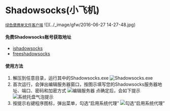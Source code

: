 # Shadowsocks(小飞机)

[`绿色便携单文件客户端`](https://github.com/shadowsocks/shadowsocks-windows/releases)
![](../_image/gfw/2016-06-27 14-27-48.jpg)

#### 免费Shadowsocks账号获取地址
- [ishadowsocks](http://www.ishadowsocks.net/)
- [freeshadowsocks](http://freeshadowsocks.cf/)

#### 使用方法
1. 解压到任意目录，运行其中的Shadowsocks.exe
    ![Shadowsocks.exe](http://www.ishadowsocks.net/img/tutorials/windows_shadowsocks_01.png)
2. 首次运行，会弹出编辑服务器窗口，按图示填写您的Shadowsocks服务器地址、端口、密码和加密方式
    ![编辑服务器](http://www.ishadowsocks.net/img/tutorials/windows_shadowsocks_02.png)
    点确定后，会如下提示
    ![系统托盘气泡提示](http://www.ishadowsocks.net/img/tutorials/windows_shadowsocks_03.png)
3. 按提示右键程序图标，弹出菜单，勾选“启用系统代理”
    ![勾选“启用系统代理”](http://www.ishadowsocks.net/img/tutorials/windows_shadowsocks_04.png)
